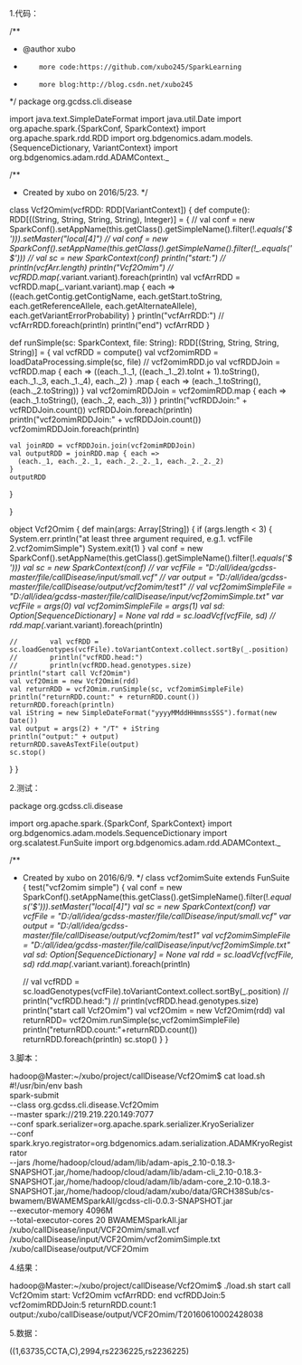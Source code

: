 

1.代码：

/**
  * @author xubo
  *         more code:https://github.com/xubo245/SparkLearning
  *         more blog:http://blog.csdn.net/xubo245
  */
package org.gcdss.cli.disease

import java.text.SimpleDateFormat
import java.util.Date
import org.apache.spark.{SparkConf, SparkContext}
import org.apache.spark.rdd.RDD
import org.bdgenomics.adam.models.{SequenceDictionary, VariantContext}
import org.bdgenomics.adam.rdd.ADAMContext._

/**
  * Created by xubo on 2016/5/23.
  */

class Vcf2Omim(vcfRDD: RDD[VariantContext]) {
  def compute(): RDD[((String, String, String, String), Integer)] = {
    //    val conf = new SparkConf().setAppName(this.getClass().getSimpleName().filter(!_.equals('$'))).setMaster("local[4]")
    //    val conf = new SparkConf().setAppName(this.getClass().getSimpleName().filter(!_.equals('$')))
    //    val sc = new SparkContext(conf)
    println("start:")
    //    println(vcfArr.length)
    println("Vcf2Omim")
    //    vcfRDD.map(_.variant.variant).foreach(println)
    val vcfArrRDD = vcfRDD.map(_.variant.variant).map { each =>
      ((each.getContig.getContigName, each.getStart.toString, each.getReferenceAllele, each.getAlternateAllele), each.getVariantErrorProbability)
    }
    println("vcfArrRDD:")
    //    vcfArrRDD.foreach(println)
    println("end")
    vcfArrRDD
  }

  def runSimple(sc: SparkContext, file: String): RDD[(String, String, String, String)] = {
    val vcfRDD = compute()
    val vcf2omimRDD = loadDataProcessing.simple(sc, file)
    //    vcf2omimRDD.jo
    val vcfRDDJoin = vcfRDD.map { each =>
      ((each._1._1, ((each._1._2).toInt + 1).toString(), each._1._3, each._1._4), each._2)
    }
      .map { each =>
        (each._1.toString(), (each._2.toString))
      }
    val vcf2omimRDDJoin = vcf2omimRDD.map { each =>
      (each._1.toString(), (each._2, each._3))
    }
    println("vcfRDDJoin:" + vcfRDDJoin.count())
    vcfRDDJoin.foreach(println)
    println("vcf2omimRDDJoin:" + vcfRDDJoin.count())
    vcf2omimRDDJoin.foreach(println)


    val joinRDD = vcfRDDJoin.join(vcf2omimRDDJoin)
    val outputRDD = joinRDD.map { each =>
      (each._1, each._2._1, each._2._2._1, each._2._2._2)
    }
    outputRDD
  }

}

object Vcf2Omim {
  def main(args: Array[String]) {
    if (args.length < 3) {
      System.err.println("at least three argument required, e.g.1. vcfFile 2.vcf2omimSimple")
      System.exit(1)
    }
    val conf = new SparkConf().setAppName(this.getClass().getSimpleName().filter(!_.equals('$')))
    val sc = new SparkContext(conf)
    //    var vcfFile = "D:/all/idea/gcdss-master/file/callDisease/input/small.vcf"
    //    var output = "D:/all/idea/gcdss-master/file/callDisease/output/vcf2omim/test1"
    //    val vcf2omimSimpleFile = "D:/all/idea/gcdss-master/file/callDisease/input/vcf2omimSimple.txt"
    var vcfFile = args(0)
    val vcf2omimSimpleFile = args(1)
    val sd: Option[SequenceDictionary] = None
    val rdd = sc.loadVcf(vcfFile, sd)
    //    rdd.map(_.variant.variant).foreach(println)

    //        val vcfRDD = sc.loadGenotypes(vcfFile).toVariantContext.collect.sortBy(_.position)
    //        println("vcfRDD.head:")
    //        println(vcfRDD.head.genotypes.size)
    println("start call Vcf2Omim")
    val vcf2Omim = new Vcf2Omim(rdd)
    val returnRDD = vcf2Omim.runSimple(sc, vcf2omimSimpleFile)
    println("returnRDD.count:" + returnRDD.count())
    returnRDD.foreach(println)
    val iString = new SimpleDateFormat("yyyyMMddHHmmssSSS").format(new Date())
    val output = args(2) + "/T" + iString
    println("output:" + output)
    returnRDD.saveAsTextFile(output)
    sc.stop()
  }
}




2.测试：

package org.gcdss.cli.disease

import org.apache.spark.{SparkConf, SparkContext}
import org.bdgenomics.adam.models.SequenceDictionary
import org.scalatest.FunSuite
import org.bdgenomics.adam.rdd.ADAMContext._

/**
  * Created by xubo on 2016/6/9.
  */
class vcf2omimSuite extends FunSuite {
  test("vcf2omim simple") {
    val conf = new SparkConf().setAppName(this.getClass().getSimpleName().filter(!_.equals('$'))).setMaster("local[4]")
    val sc = new SparkContext(conf)
    var vcfFile = "D:/all/idea/gcdss-master/file/callDisease/input/small.vcf"
    var output = "D:/all/idea/gcdss-master/file/callDisease/output/vcf2omim/test1"
    val vcf2omimSimpleFile = "D:/all/idea/gcdss-master/file/callDisease/input/vcf2omimSimple.txt"
    val sd: Option[SequenceDictionary] = None
    val rdd = sc.loadVcf(vcfFile, sd)
    rdd.map(_.variant.variant).foreach(println)

    //        val vcfRDD = sc.loadGenotypes(vcfFile).toVariantContext.collect.sortBy(_.position)
    //        println("vcfRDD.head:")
    //        println(vcfRDD.head.genotypes.size)
    println("start call Vcf2Omim")
    val vcf2Omim = new Vcf2Omim(rdd)
   val returnRDD= vcf2Omim.runSimple(sc,vcf2omimSimpleFile)
    println("returnRDD.count:"+returnRDD.count())
    returnRDD.foreach(println)
    sc.stop()
  }
}


3.脚本：

hadoop@Master:~/xubo/project/callDisease/Vcf2Omim$ cat load.sh 
    #!/usr/bin/env bash  
    spark-submit   \
--class  org.gcdss.cli.disease.Vcf2Omim \
--master spark://219.219.220.149:7077 \
--conf spark.serializer=org.apache.spark.serializer.KryoSerializer \
--conf spark.kryo.registrator=org.bdgenomics.adam.serialization.ADAMKryoRegistrator \
--jars /home/hadoop/cloud/adam/lib/adam-apis_2.10-0.18.3-SNAPSHOT.jar,/home/hadoop/cloud/adam/lib/adam-cli_2.10-0.18.3-SNAPSHOT.jar,/home/hadoop/cloud/adam/lib/adam-core_2.10-0.18.3-SNAPSHOT.jar,/home/hadoop/cloud/adam/xubo/data/GRCH38Sub/cs-bwamem/BWAMEMSparkAll/gcdss-cli-0.0.3-SNAPSHOT.jar \
--executor-memory 4096M \
--total-executor-cores 20 BWAMEMSparkAll.jar \
 /xubo/callDisease/input/VCF2Omim/small.vcf /xubo/callDisease/input/VCF2Omim/vcf2omimSimple.txt /xubo/callDisease/output/VCF2Omim


4.结果：

hadoop@Master:~/xubo/project/callDisease/Vcf2Omim$ ./load.sh 
start call Vcf2Omim
start:
Vcf2Omim
vcfArrRDD:
end
vcfRDDJoin:5                                                                    
vcf2omimRDDJoin:5
returnRDD.count:1                                                               
output:/xubo/callDisease/output/VCF2Omim/T20160610002428038


5.数据：

((1,63735,CCTA,C),2994,rs2236225,rs2236225)

